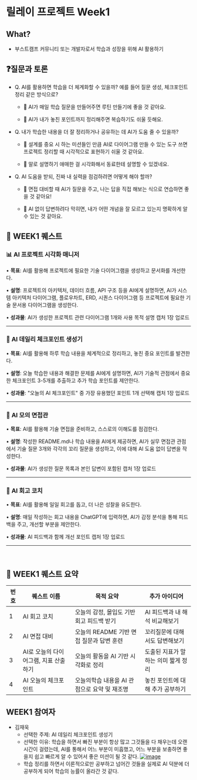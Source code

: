 # 릴레이 프로젝트 Week1

## What?

- 부스트캠프 커뮤니티 또는 개발자로서 학습과 성장을 위해 AI 활용하기

## ❓질문과 토론

- Q. AI를 활용하면 학습을 더 체계화할 수 있을까? 예를 들어 질문 생성, 체크포인트 정리 같은 방식으로?

  - 💬 AI가 매일 학습 질문을 만들어주면 루틴 만들기에 좋을 것 같아요.

  - 💬 AI가 내가 놓친 포인트까지 정리해주면 복습하기도 쉬울 듯해요.

- Q. 내가 학습한 내용을 더 잘 정리하거나 공유하는 데 AI가 도움 줄 수 있을까?

  - 💬 설계를 중요 시 하는 미션들인 만큼 AI로 다이어그램 만들 수 있는 도구 쓰면 프로젝트 정리할 때 시각적으로 표현하기 쉬울 것 같아요.

  - 💬 말로 설명하기 애매한 걸 시각화해서 동료한테 설명할 수 있겠네요.

- Q. AI 도움을 받되, 진짜 내 실력을 점검하려면 어떻게 해야 할까?

  - 💬 면접 대비할 때 AI가 질문을 주고, 나는 답을 직접 해보는 식으로 연습하면 좋을 것 같아요!

  - 💬 AI 없이 답변하려다 막히면, 내가 어떤 개념을 잘 모르고 있는지 명확하게 알 수 있는 것 같아요.


## 📌 WEEK1 퀘스트

### 📊 **AI 프로젝트 시각화 매니저**

• **목표**: AI를 활용해 프로젝트에 필요한 기술 다이어그램을 생성하고 문서화를 개선한다.

• **설명**: 프로젝트의 아키텍처, 데이터 흐름, API 구조 등을 AI에게 설명하면, AI가 시스템 아키텍처 다이어그램, 플로우차트, ERD, 시퀀스 다이어그램 등 프로젝트에 필요한 기술 문서용 다이어그램을 생성한다.

• **성과물**: AI가 생성한 프로젝트 관련 다이어그램 1개와 사용 목적 설명 캡처 1장 업로드

---

### 🎯 **AI 데일리 체크포인트 생성기**
• **목표**: AI를 활용해 하루 학습 내용을 체계적으로 정리하고, 놓친 중요 포인트를 발견한다.

• **설명**: 오늘 학습한 내용과 해결한 문제를 AI에게 설명하면, AI가 기술적 관점에서 중요한 체크포인트 3-5개를 추출하고 추가 학습 포인트를 제안한다.

• **성과물**: "오늘의 AI 체크포인트" 중 가장 유용했던 포인트 1개 선택해 캡처 1장 업로드

---

### 💼 **AI 모의 면접관**
• **목표**: AI를 활용해 기술 면접을 준비하고, 스스로의 이해도를 점검한다.

• **설명**: 작성한 README.md나 학습 내용을 AI에게 제공하면, AI가 실무 면접관 관점에서 기술 질문 3개와 각각의 꼬리 질문을 생성하고, 이에 대해 AI 도움 없이 답변을 작성한다.

• **성과물**: AI가 생성한 질문 목록과 본인 답변이 포함된 캡처 1장 업로드

---

### 📘 **AI 회고 코치**
• **목표**: AI를 활용해 일일 회고를 돕고, 더 나은 성찰을 유도한다.

• **설명**: 매일 작성하는 회고 내용을 ChatGPT에 입력하면, AI가 감정 분석을 통해 피드백을 주고, 개선할 부분을 제안한다.

• **성과물**: AI 피드백과 함께 개선 포인트 캡처 1장 업로드

---

<br>

## 📌 WEEK1 퀘스트 요약
| 번호 | 퀘스트 이름                           | 목적 요약                                    | 추가 아이디어                       |
| ---- | ------------------------------------- | -------------------------------------------- | ----------------------------------- |
| 1    | AI 회고 코치                          | 오늘의 감정, 몰입도 기반 회고 피드백 받기    | AI 피드백과 내 해석 비교해보기      |
| 2    | AI 면접 대비                          | 오늘의 README 기반 면접 질문과 답변 훈련     | 꼬리질문에 대해서도 답변해보기      |
| 3    | AI로 오늘의 다이어그램, 지표 산출하기 | 오늘의 활동을 AI 기반 시각화로 정리          | 도출된 지표가 말하는 의미 짧게 정리 |
| 4    | AI 오늘의 체크포인트                  | 오늘의학습 내용을 AI 관점으로 요약 및 재조명 | 놓친 포인트에 대해 추가 공부하기    |


## WEEK1 참여자

- 김재욱
  - 선택한 주제: AI 데일리 체크포인트 생성기
  - 선택한 이유: 학습을 하면서 빠진 부분이 항상 많고 그것들을 다 채우는데 오랜 시간이 걸렸는데, AI를 통해서 어느 부분이 미흡했고, 어느 부분을 보충하면 좋을지 쉽고 빠르게 알 수 있어서 좋은 미션이 될 것 같다.
    <a href="https://imgbb.com/"><img src="https://i.ibb.co/3y1PBBGv/image.png" alt="image" border="0"></a>
  - 학습 정리를 하면서 이론적으로만 공부하고 넘어간 것들을 실제로 AI 덕분에 더 공부하게 되어 학습의 능률이 올라간 것 같다.